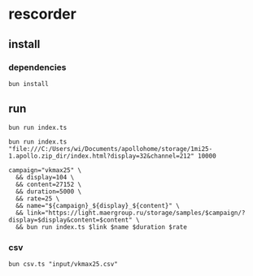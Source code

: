 # rescorder

## install

### dependencies

```shell
bun install
```

## run

```shell
bun run index.ts 
```

```shell
bun run index.ts "file:///C:/Users/wi/Documents/apollohome/storage/1mi25-1.apollo.zip_dir/index.html?display=32&channel=212" 10000
```

```shell
campaign="vkmax25" \
  && display=104 \
  && content=27152 \
  && duration=5000 \
  && rate=25 \
  && name="${campaign}_${display}_${content}" \
  && link="https://light.maergroup.ru/storage/samples/$campaign/?display=$display&content=$content" \
  && bun run index.ts $link $name $duration $rate
```

### csv

```shell
bun csv.ts "input/vkmax25.csv"
```
